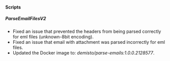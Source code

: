 
#### Scripts
##### ParseEmailFilesV2
- Fixed an issue that prevented the headers from being parsed correctly for eml files (unknown-8bit encoding).
- Fixed an issue that email with attachment was parsed incorrectly for eml files.
- Updated the Docker image to: *demisto/parse-emails:1.0.0.2128577*.